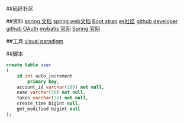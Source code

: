 ##码匠社区

##资料
[spring 文档](https://spring.io/guides)
[spring web文档](https://spring.io/guides/gs/serving-web-content/)
[Boot strap](https://v3.bootcss.com/components/?#navbar)
[es社区](https://elasticsearch.cn/)
[github developer](https://developer.github.com/apps/)
[github OAuth](https://developer.github.com/apps/building-github-apps/creating-a-github-app/)
[mybatis 官网](http://www.mybatis.org/mybatis-3/dependency-info.html)
[Spring 官网](https://docs.spring.io/spring-boot/docs/current/reference/html/boot-features-sql.html)


##工具
[visual paradigm](https://www.visual-paradigm.com/cn/)

##脚本
```sql
create table user
(
	id int auto_increment
		primary key,
	account_id varchar(100) not null,
	name varchar(50) not null,
	token varchar(36) not null,
	create_time bigint null,
	gmt_modified bigint null
);


```